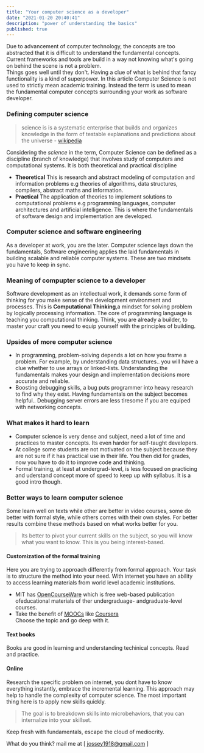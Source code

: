 ```yaml
---
title: "Your computer science as a developer"  
date: "2021-01-20 20:40:41"
description: "power of understanding the basics"  
published: true
---
```

Due to advancement of computer technology, the concepts are too abstracted that it is difficult to understand the fundamental concepts. Current frameworks and tools are build in a way not knowing what's going on behind the scene is not a problem.  
Things goes well until they don't. Having a clue of what is behind that fancy functionality is a kind of superpower.
In this article Computer Science is not used to strictly mean academic training. Instead the term is used to mean the fundamental computer concepts surrounding your work as software developer.

### Defining computer science
>science is is a systematic enterprise that builds and organizes knowledge in the form of testable explanations and predictions about the universe - <a href="https://en.wikipedia.org/wiki/Science" target="_blank">wikipedia</a>  

Considering the *science* in the term, Computer Science can be defined as a discipline (branch of knowledge) that involves study of computers and computational systems. It is both theoretical and practical discipline   
- **Theoretical**
This is research and abstract modeling of computation and information problems e.g theories of algorithms, data structures, compilers, abstract maths and information.
- **Practical**
The application of theories to implement solutions to computational problems e.g  programming languages, computer architectures and artificial intelligence. This is where the fundamentals of software design and implementation are developed.   

### Computer science and software engineering
As a developer at work, you are the later. Computer science lays down the fundamentals, Software engineering  applies the laid fundamentals in building scalable and reliable computer systems. These are two mindsets you have to keep in sync. 

### Meaning of compupter science to a developer
Software development as an intellectual work, it demands some form of thinking for you make sense of the development environment and processes. This is **Computational Thinking**,a mindset for solving problem by logically processing information.  The core of programming language is teaching you computational thinking. Think, you are already a builder, to master your craft you need to equip yourself with the principles of building. 
    
### Upsides of more computer science
- In programming, problem-solving depends a lot on how you frame a problem. For example, by understanding data structures.. you will have a clue whether to use arrays or linked-lists. Understanding the fundamentals makes your design and implementation decisions more accurate and reliable.
- Boosting debugging skills, a bug puts programmer into heavy research to find why they exist. Having fundamentals on the subject becomes helpful.. Debugging server errors are less tiresome if you are equiped with networking concepts.

### What makes it hard to learn 
- Computer science is very dense and subject, need a lot of time and practices to master concepts. Its even harder for self-taught developers. 
- At college some students are not motivated on the subject because they are not sure if it has practical use in their life. You then did for grades, now you have to do it to improve code and thinking.
- Formal training, at least at undergrad-level, is less focused on practicing and uderstand concept more of speed to keep up with syllabus. It is a good intro though.
    
### Better ways to learn computer science
Some learn well on texts while other are better in video courses, some do better with formal style, while others comes with their own styles. For better results combine these methods based on what works better for you. 
> Its better to pivot your current skills on the subject, so you will know what you want to know. This is you being interest-based. 

#### Customization of the formal training  
Here you are trying to approach differently from formal approach. Your task is to structure the method into your need. With internet you have an ability to access learning materials from world level academic institutions. 
- MIT has [OpenCourseWare](https://ocwmit.edu/index.htm) which is free web-based publication ofeducational materials of ther undergraduage- andgraduate-level courses. 
- Take the benefit of [MOOCs](https://en.wikipedia.org/wiki/Massive_open_online_course) like [Coursera](https://www.coursera.org/)  
Choose the topic and go deep with it. 

#### Text books
Books are good in learning and understanding techinical concepts. Read and practice.

#### Online
Research the specific problem on internet, you dont have to know everything instantly, embrace the incremental learning. This approach may help to handle the complexity of computer science. 
The most important thing here is to apply new skills quickly.   

> The goal is to breakdown skills into microbehaviors, that you can internalize into your skillset.   

Keep fresh with fundamentals, escape the cloud of  mediocrity. 
  

What do you think? mail me at [ <a href="mailto:jossey1918@gmail.com">jossey1918@gmail.com</a> ]
